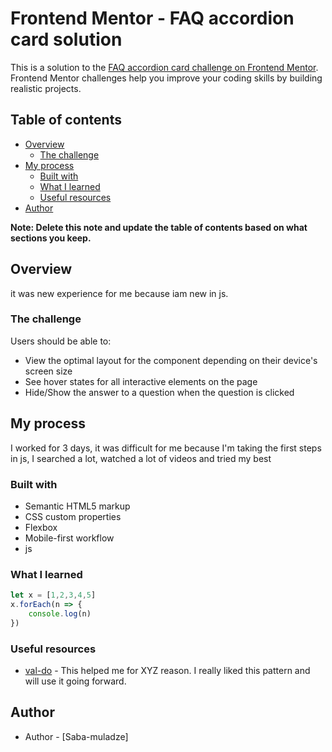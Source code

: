 # Frontend Mentor - FAQ accordion card solution

This is a solution to the [FAQ accordion card challenge on Frontend Mentor](https://www.frontendmentor.io/challenges/faq-accordion-card-XlyjD0Oam). Frontend Mentor challenges help you improve your coding skills by building realistic projects. 

## Table of contents

- [Overview](#overview)
  - [The challenge](#the-challenge)
- [My process](#my-process)
  - [Built with](#built-with)
  - [What I learned](#what-i-learned)
  - [Useful resources](#useful-resources)
- [Author](#author)

**Note: Delete this note and update the table of contents based on what sections you keep.**

## Overview
it was new experience for me because iam new in js.

### The challenge

Users should be able to:

- View the optimal layout for the component depending on their device's screen size
- See hover states for all interactive elements on the page
- Hide/Show the answer to a question when the question is clicked




## My process
I worked for 3 days, it was difficult for me because I'm taking the first steps in js, I searched a lot, watched a lot of videos and tried my best
### Built with

- Semantic HTML5 markup
- CSS custom properties
- Flexbox
- Mobile-first workflow
- js


### What I learned



```js
let x = [1,2,3,4,5]
x.forEach(n => {
    console.log(n)
})
```






### Useful resources

- [val-do](https://val-do.com/lessons/62715bbd5412c2f62dbdadd8) - This helped me for XYZ reason. I really liked this pattern and will use it going forward.
## Author

- Author - [Saba-muladze]

